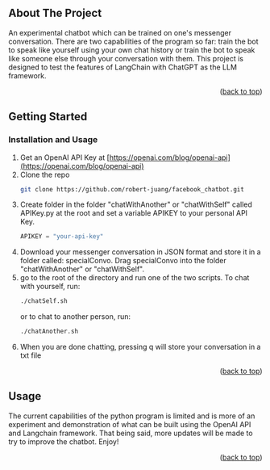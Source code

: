 <!-- Improved compatibility of back to top link: See: https://github.com/othneildrew/Best-README-Template/pull/73 -->
<a name="readme-top"></a>
<!--
*** Thanks for checking out the Best-README-Template. If you have a suggestion
*** that would make this better, please fork the repo and create a pull request
*** or simply open an issue with the tag "enhancement".
*** Don't forget to give the project a star!
*** Thanks again! Now go create something AMAZING! :D
-->



<!-- PROJECT SHIELDS -->
<!--
*** I'm using markdown "reference style" links for readability.
*** Reference links are enclosed in brackets [ ] instead of parentheses ( ).
*** See the bottom of this document for the declaration of the reference variables
*** for contributors-url, forks-url, etc. This is an optional, concise syntax you may use.
*** https://www.markdownguide.org/basic-syntax/#reference-style-links
-->

<!-- ABOUT THE PROJECT -->
## About The Project

An experimental chatbot which can be trained on one's messenger conversation. There are two capabilities of the program so far: train the bot to speak like yourself using your own chat history or train the bot to speak like someone else through your conversation with them. This project is designed to test the features of LangChain with ChatGPT as the LLM framework. 

<p align="right">(<a href="#readme-top">back to top</a>)</p>

<!-- GETTING STARTED -->
## Getting Started

### Installation and Usage

1. Get an OpenAI API Key at [https://openai.com/blog/openai-api](https://openai.com/blog/openai-api)
2. Clone the repo
   ```sh
   git clone https://github.com/robert-juang/facebook_chatbot.git
   ```
3. Create folder in the folder "chatWithAnother" or "chatWithSelf" called APIKey.py at the root and set a variable APIKEY to your personal API Key. 
   ```py
   APIKEY = "your-api-key"
   ```
4. Download your messenger conversation in JSON format and store it in a folder called: specialConvo. Drag specialConvo into the folder "chatWithAnother" or "chatWithSelf".
5. go to the root of the directory and run one of the two scripts. To chat with yourself, run:
   ```sh
   ./chatSelf.sh 
   ```
   or to chat to another person, run:
   ```sh
   ./chatAnother.sh 
   ```
6. When you are done chatting, pressing q will store your conversation in a txt file
 
<p align="right">(<a href="#readme-top">back to top</a>)</p>


<!-- USAGE EXAMPLES -->
## Usage

The current capabilities of the python program is limited and is more of an experiment and demonstration of what can be built using the OpenAI API and Langchain framework. That being said, more updates will be made to try to improve the chatbot. Enjoy!

<p align="right">(<a href="#readme-top">back to top</a>)</p>
